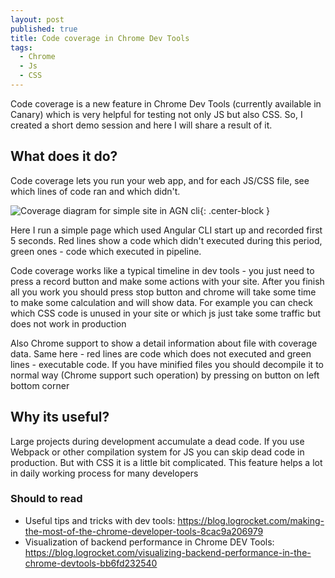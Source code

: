 ```yaml
---
layout: post
published: true
title: Code coverage in Chrome Dev Tools
tags:
  - Chrome
  - Js
  - CSS
---
```

Code coverage is a new feature in Chrome Dev Tools (currently available in Canary) which is very helpful for testing not only JS but also CSS. So, I created a short demo session and here I will share a result of it.

## What does it do?

Code coverage lets you run your web app, and for each JS/CSS file, see which lines of code ran and which didn't.

![Coverage diagram for simple site in AGN cli]({{site.baseurl}}/img/CodeCoverage.png){: .center-block }

Here I run a simple page which used Angular CLI start up and recorded first 5 seconds. Red lines show a code which didn't executed during this period, green ones - code which executed in pipeline. 

Code coverage works like a typical timeline in dev tools - you just need to press a record button and make some actions with your site. After you finish all you work you should press stop button and chrome will take some time to make some calculation and will show data. For example you can check which CSS code is unused in your site or which js just take some traffic but does not work in production

Also Chrome support to show a detail information about file with coverage data. Same here - red lines are code which does not executed and green lines - executable code. If you have minified files you should  decompile it to normal way (Chrome support such operation) by pressing on button on left bottom corner

## Why its useful?

Large projects during development accumulate a dead code. If you use Webpack or other compilation system for JS you can skip dead code in production. But with CSS it is a little bit complicated. This feature helps a lot in daily working process for many developers

### Should to read

- Useful tips and tricks with dev tools: https://blog.logrocket.com/making-the-most-of-the-chrome-developer-tools-8cac9a206979
- Visualization of backend performance in Chrome DEV Tools: https://blog.logrocket.com/visualizing-backend-performance-in-the-chrome-devtools-bb6fd232540
